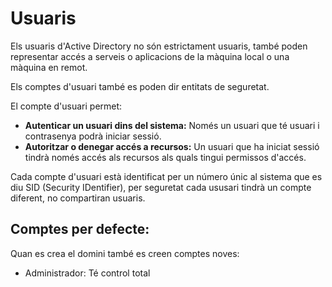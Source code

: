 # Usuaris

Els usuaris d'Active Directory no són estrictament usuaris, també poden representar accés a serveis o aplicacions de la màquina local o una màquina en remot.

Els comptes d'usuari també es poden dir entitats de seguretat.

El compte d'usuari permet:

- **Autenticar un usuari dins del sistema:** Només un usuari que té usuari i contrasenya podrà iniciar sessió.
- **Autoritzar o denegar accés a recursos:** Un usuari que ha iniciat sessió tindrà només accés als recursos als quals tingui permissos d'accés.

Cada compte d'usuari està identificat per un número únic al sistema que es diu SID (Security IDentifier), per seguretat cada ususari tindrà un compte diferent, no compartiran usuaris.

## Comptes per defecte:

Quan es crea el domini també es creen comptes noves:

- Administrador: Té control total 

